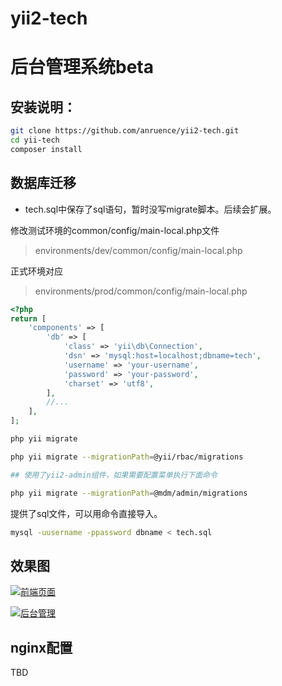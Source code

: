 # yii2-tech
# 后台管理系统beta

## 安装说明：

```bash
git clone https://github.com/anruence/yii2-tech.git
cd yii-tech
composer install
```

## 数据库迁移
 - tech.sql中保存了sql语句，暂时没写migrate脚本。后续会扩展。

修改测试环境的common/config/main-local.php文件

> environments/dev/common/config/main-local.php

正式环境对应
> environments/prod/common/config/main-local.php

```php
<?php
return [
    'components' => [
        'db' => [
            'class' => 'yii\db\Connection',
            'dsn' => 'mysql:host=localhost;dbname=tech',
            'username' => 'your-username',
            'password' => 'your-password',
            'charset' => 'utf8',
        ],
        //...
    ],
];

```


```bash
php yii migrate

php yii migrate --migrationPath=@yii/rbac/migrations

## 使用了yii2-admin组件，如果需要配置菜单执行下面命令

php yii migrate --migrationPath=@mdm/admin/migrations

```

提供了sql文件，可以用命令直接导入。

```bash
mysql -uusername -ppassword dbname < tech.sql
```
## 效果图

[![前端页面](http://oss-cn-qingdao.aliyuncs.com/hljstatic/default/20161215/7c12ce2166205222.png "前端页面")](anruence.com "前端页面")

[![后台管理](http://oss-cn-qingdao.aliyuncs.com/hljstatic/default/20161215/32eecb68c2205114.png
 "后台管理")](mis.dev.anruence.com "后台管理")

## nginx配置

TBD
```

```
